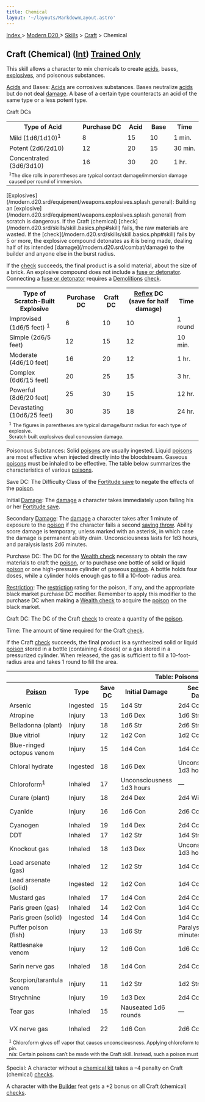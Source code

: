 ```yaml
---
title: Chemical
layout: '~/layouts/MarkdownLayout.astro'
---
```


[ Index ](/) > [ Modern D20 ](/modern.d20.srd) > [Skills](/modern.d20.srd/skills) > [Craft](/modern.d20.srd/skills/craft) > Chemical

## Craft (Chemical) ([Int](/modern.d20.srd/basics/ability.scores)) [Trained Only](/modern.d20.srd/skills/skill.basics)

This skill allows a character to mix chemicals to create
[acids](/modern.d20.srd/environment.hazards/acid), bases,
[explosives](/modern.d20.srd/equipment/weapons.explosives.splash.general), and
poisonous substances.

[Acids](/modern.d20.srd/environment.hazards/acid) and Bases:
[Acids](/modern.d20.srd/environment.hazards/acid) are corrosives substances.
Bases neutralize [acids](/modern.d20.srd/environment.hazards/acid) but do not
deal [damage](/modern.d20.srd/combat/damage). A base of a certain type
counteracts an acid of the same type or a less potent type.

Craft DCs


<table> <tr> <th>Type of Acid</th> <th>Purchase DC</th> <th>Acid</th> <th>Base</th> <th>Time</th> </tr> <tr><td> Mild (1d6/1d10)<sup>1</sup></td><td> 8</td><td> 15</td><td> 10</td><td> 1 min. </td></tr> <tr class="shaded"><td> Potent (2d6/2d10)</td><td> 12</td><td> 20</td><td> 15</td><td> 30 min. </td></tr> <tr><td> Concentrated (3d6/3d10)</td><td> 16</td><td> 30</td><td> 20</td><td> 1 hr. </td></tr> <tr><td colspan="5" style="font-size: .8em; text-align: left"> <sup>1</sup>The dice rolls in parentheses are typical contact damage/immersion damage caused per round of immersion. </td></tr> </table> [Explosives](/modern.d20.srd/equipment/weapons.explosives.splash.general):
Building an
[explosive](/modern.d20.srd/equipment/weapons.explosives.splash.general) from
scratch is dangerous. If the Craft (chemical)
[check](/modern.d20.srd/skills/skill.basics.php#skill) fails, the raw
materials are wasted. If the
[check](/modern.d20.srd/skills/skill.basics.php#skill) fails by 5 or more, the
explosive compound detonates as it is being made, dealing half of its intended
[damage](/modern.d20.srd/combat/damage) to the builder and anyone else in the
burst radius.

If the [check](/modern.d20.srd/skills/skill.basics.php#skill) succeeds, the
final product is a solid material, about the size of a brick. An explosive
compound does not include a [fuse or detonator](/modern.d20.srd/equipment/professional.equipment). Connecting a
[fuse or detonator](/modern.d20.srd/equipment/professional.equipment) requires
a [Demolitions](/modern.d20.srd/skills/demolitions)
[check](/modern.d20.srd/skills/skill.basics.php#skill).


<table> <tr> <th>Type of Scratch-Built Explosive</th> <th>Purchase DC</th> <th>Craft DC</th> <th><a href="/modern.d20.srd/basics/saving.throws">Reflex</a> DC (save for half damage)</th> <th>Time</th> </tr> <tr><td> Improvised (1d6/5 feet) <sup>1</sup></td><td> 6</td><td> 10</td><td> 10</td><td> 1 round </td></tr> <tr class="shaded"><td> Simple (2d6/5 feet)</td><td> 12</td><td> 15</td><td> 12</td><td> 10 min. </td></tr> <tr><td> Moderate (4d6/10 feet)</td><td> 16</td><td> 20</td><td> 12</td><td> 1 hr. </td></tr> <tr class="shaded"><td> Complex (6d6/15 feet)</td><td> 20</td><td> 25</td><td> 15</td><td> 3 hr. </td></tr> <tr><td> Powerful (8d6/20 feet)</td><td> 25</td><td> 30</td><td> 15</td><td> 12 hr. </td></tr> <tr class="shaded"><td> Devastating (10d6/25 feet)</td><td> 30</td><td> 35</td><td> 18</td><td> 24 hr. </td></tr> <tr><td colspan="5" style="font-size: .8em; text-align: left"><sup>1</sup> The figures in parentheses are typical damage/burst radius for each type of explosive.<br/> Scratch built explosives deal concussion damage. </td></tr> </table>


Poisonous Substances: Solid
[poisons](/modern.d20.srd/environment.hazards/poison) are usually ingested.
Liquid [poisons](/modern.d20.srd/environment.hazards/poison) are most
effective when injected directly into the bloodstream. Gaseous
[poisons](/modern.d20.srd/environment.hazards/poison) must be inhaled to be
effective. The table below summarizes the characteristics of various
[poisons](/modern.d20.srd/environment.hazards/poison).

Save DC: The Difficulty Class of the [Fortitude save](/modern.d20.srd/basics/saving.throws) to negate the effects of the
[poison](/modern.d20.srd/environment.hazards/poison).

Initial [Damage](/modern.d20.srd/combat/damage): The
[damage](/modern.d20.srd/combat/damage) a character takes immediately upon
failing his or her [Fortitude save](/modern.d20.srd/basics/saving.throws).

Secondary [Damage](/modern.d20.srd/combat/damage): The
[damage](/modern.d20.srd/combat/damage) a character takes after 1 minute of
exposure to the [poison](/modern.d20.srd/environment.hazards/poison) if the
character fails a second [saving throw](/modern.d20.srd/basics/saving.throws).
Ability score damage is temporary, unless marked with an asterisk, in which
case the damage is permanent ability drain. Unconsciousness lasts for 1d3
hours, and paralysis lasts 2d6 minutes.

Purchase DC: The DC for the [Wealth check](/modern.d20.srd/wealth/wealth.check) necessary to obtain the raw
materials to craft the [poison](/modern.d20.srd/environment.hazards/poison),
or to purchase one bottle of solid or liquid
[poison](/modern.d20.srd/environment.hazards/poison) or one high-pressure
cylinder of gaseous [poison](/modern.d20.srd/environment.hazards/poison). A
bottle holds four doses, while a cylinder holds enough gas to fill a 10-foot-
radius area.

[Restriction](/modern.d20.srd/equipment/restricted.objects): The
[restriction](/modern.d20.srd/equipment/restricted.objects) rating for the
poison, if any, and the appropriate black market purchase DC modifier.
Remember to apply this modifier to the purchase DC when making a [Wealth check](/modern.d20.srd/wealth/wealth.check) to acquire the
[poison](/modern.d20.srd/environment.hazards/poison) on the black market.

Craft DC: The DC of the Craft
[check](/modern.d20.srd/skills/skill.basics.php#skill) to create a quantity of
the [poison](/modern.d20.srd/environment.hazards/poison).

Time: The amount of time required for the Craft
[check](/modern.d20.srd/skills/skill.basics.php#skill).

If the Craft [check](/modern.d20.srd/skills/skill.basics.php#skill) succeeds,
the final product is a synthesized solid or liquid
[poison](/modern.d20.srd/environment.hazards/poison) stored in a bottle
(containing 4 doses) or a gas stored in a pressurized cylinder. When released,
the gas is sufficient to fill a 10-foot-radius area and takes 1 round to fill
the area.


<table> <tr><th colspan="9">Table: Poisons</th></tr> <th><a href="/modern.d20.srd/environment.hazards/poison">Poison</a></th> <th>Type</th> <th>Save DC</th> <th>Initial Damage</th> <th>Secondary Damage</th> <th>Purchase DC</th> <th>Restriction</th> <th>Craft DC</th> <th>Time</th> <tr><td> Arsenic</td><td> Ingested</td><td> 15</td><td> 1d4 Str</td><td> 2d4 Con</td><td> 9</td><td> Res (+2)</td><td> 24</td><td> 4 hr. </td></tr> <tr class="shaded"><td> Atropine</td><td> Injury</td><td> 13</td><td> 1d6 Dex</td><td> 1d6 Str</td><td> 3</td><td> Res (+2)</td><td> 14</td><td> 1 hr. </td></tr> <tr><td> Belladonna (plant)</td><td> Injury</td><td> 18</td><td> 1d6 Str</td><td> 2d6 Str</td><td> 14</td><td> Lic (+1)</td><td> n/a</td><td> n/a </td></tr> <tr class="shaded"><td> Blue vitriol</td><td> Injury</td><td> 12</td><td> 1d2 Con</td><td> 1d2 Con</td><td> 3</td><td> Res (+2)</td><td> 9</td><td> 1 hr. </td></tr> <tr><td> Blue-ringed octopus venom</td><td> Injury</td><td> 15</td><td> 1d4 Con</td><td> 1d4 Con</td><td> 14</td><td> Lic (+1)</td><td> n/a</td><td> n/a </td></tr> <tr class="shaded"><td> Chloral hydrate</td><td> Ingested</td><td> 18</td><td> 1d6 Dex</td><td> Unconsciousness 1d3 hours</td><td> 12</td><td> Res (+2)</td><td> 28</td><td> 8 hr. </td></tr> <tr><td> Chloroform<sup>1</sup></td><td> Inhaled</td><td> 17</td><td> Unconsciousness 1d3 hours</td><td> —</td><td> 9</td><td> Res (+2)</td><td> 24</td><td> 4 hr. </td></tr> <tr class="shaded"><td> Curare (plant)</td><td> Injury</td><td> 18</td><td> 2d4 Dex</td><td> 2d4 Wis</td><td> 15</td><td> Res (+2)</td><td> n/a</td><td> n/a </td></tr> <tr><td> Cyanide</td><td> Injury</td><td> 16</td><td> 1d6 Con</td><td> 2d6 Con</td><td> 15</td><td> Mil (+3)</td><td> 31</td><td> 15 hr. </td></tr> <tr class="shaded"><td> Cyanogen</td><td> Inhaled</td><td> 19</td><td> 1d4 Dex</td><td> 2d4 Con</td><td> 12</td><td> Mil (+3)</td><td> 28</td><td> 8 hr. </td></tr> <tr><td> DDT</td><td> Inhaled</td><td> 17</td><td> 1d2 Str</td><td> 1d4 Str</td><td> 9</td><td> Lic (+1)</td><td> 20</td><td> 4 hr. </td></tr> <tr class="shaded"><td> Knockout gas</td><td> Inhaled</td><td> 18</td><td> 1d3 Dex</td><td> Unconsciousness 1d3 hours</td><td> 12</td><td> Res (+2)</td><td> 26</td><td> 8 hr. </td></tr> <tr><td> Lead arsenate (gas)</td><td> Inhaled</td><td> 12</td><td> 1d2 Str</td><td> 1d4 Con</td><td> 6</td><td> Res (+2)</td><td> 17</td><td> 2 hr. </td></tr> <tr class="shaded"><td> Lead arsenate (solid)</td><td> Ingested</td><td> 12</td><td> 1d2 Con</td><td> 1d4 Con</td><td> 6</td><td> Res (+2)</td><td> 18</td><td> 2 hr. </td></tr> <tr><td> Mustard gas</td><td> Inhaled</td><td> 17</td><td> 1d4 Con</td><td> 2d4 Con</td><td> 12</td><td> Mil (+3)</td><td> 26</td><td> 8 hr. </td></tr> <tr class="shaded"><td> Paris green (gas)</td><td> Inhaled</td><td> 14</td><td> 1d2 Con</td><td> 1d4 Con</td><td> 9</td><td> Res (+2)</td><td> 20</td><td> 4 hr. </td></tr> <tr><td> Paris green (solid)</td><td> Ingested</td><td> 14</td><td> 1d4 Con</td><td> 1d4 Con</td><td> 9</td><td> Res (+2)</td><td> 24</td><td> 4 hr. </td></tr> <tr class="shaded"><td> Puffer poison (fish)</td><td> Injury</td><td> 13</td><td> 1d6 Str</td><td> Paralysis 2d6 minutes</td><td> 13</td><td> Lic (+1)</td><td> n/a</td><td> n/a </td></tr> <tr><td> Rattlesnake venom</td><td> Injury</td><td> 12</td><td> 1d6 Con</td><td> 1d6 Con</td><td> 12</td><td> Lic (+1)</td><td> n/a</td><td> n/a </td></tr> <tr class="shaded"><td> Sarin nerve gas</td><td> Inhaled</td><td> 18</td><td> 1d4 Con</td><td> 2d4 Con</td><td> 15</td><td> Illegal (+4)</td><td> 30</td><td> 15 hr. </td></tr> <tr><td> Scorpion/tarantula venom</td><td> Injury</td><td> 11</td><td> 1d2 Str</td><td> 1d2 Str</td><td> 12</td><td> Lic (+1)</td><td> n/a</td><td> n/a </td></tr> <tr class="shaded"><td> Strychnine</td><td> Injury</td><td> 19</td><td> 1d3 Dex</td><td> 2d4 Con</td><td> 9</td><td> Res (+2)</td><td> 23</td><td> 4 hr. </td></tr> <tr><td> Tear gas</td><td> Inhaled</td><td> 15</td><td> Nauseated 1d6 rounds</td><td> —</td><td> 9</td><td> Res (+2)</td><td> 21</td><td> 4 hr. </td></tr> <tr class="shaded"><td> VX nerve gas</td><td> Inhaled</td><td> 22</td><td> 1d6 Con</td><td> 2d6 Con</td><td> 21</td><td> Illegal (+4)</td><td> 42</td><td> 48 hr. </td></tr> <tr><td colspan="9" style="font-size: .8em; text-align: left"> <sup>1</sup> Chloroform gives off vapor that causes unconsciousness. Applying chloroform to an unwilling subject requires a successful grapple check and pin. <br/> n/a: Certain poisons can’t be made with the Craft skill. Instead, such a poison must be obtained by extracting it from the creature in question. </td></tr></table>


Special: A character without a [chemical kit](/modern.d20.srd/equipment/professional.equipment) takes a –4 penalty on
Craft (chemical) [checks](/modern.d20.srd/skills/skill.basics.php#skill).

A character with the [Builder](/modern.d20.srd/feats/builder) feat gets a +2
bonus on all Craft (chemical)
[checks](/modern.d20.srd/skills/skill.basics.php#skill).

